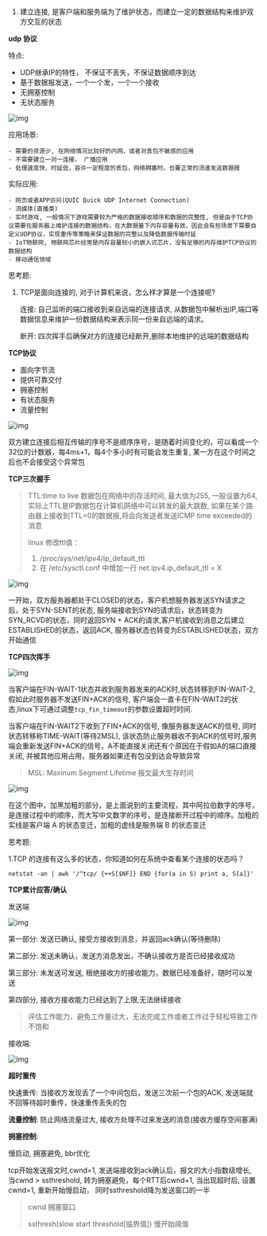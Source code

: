 1. 建立连接, 是客户端和服务端为了维护状态，而建立一定的数据结构来维护双方交互的状态



**udp 协议**

  特点: 

- UDP继承IP的特性，	不保证不丢失，不保证数据顺序到达
- 基于数据报发送，一个一个发，一个一个接收
- 无拥塞控制
- 无状态服务

![img](https://static001.geekbang.org/resource/image/6d/bf/6d1313f51b9dfd7ab454b2cef1cb37bf.jpg)

应用场景:

	- 需要的资源少, 在网络情况比较好的内网，或者对丢包不敏感的应用
	- 不需要建立一对一连接， 广播应用
	- 处理速度快，时延低，容许一定程度的丢包，网络拥塞时，也要正常的流速发送数据报

实际应用:

	- 网页或者APP访问(QUIC Quick UDP Internet Connection)
	- 流媒体(直播类)
	- 实时游戏, 一般情况下游戏需要较为严格的数据接收顺序和数据的完整性, 但是由于TCP协议需要在服务器上维护连接的数据结构，在大数据量下内存容量有效，因此会有些场景下需要自定义UDP协议，实现重传等策略来保证数据的完整以及降低数据传输时延
	- IoT物联网, 物联网芯片经常是内存容量较小的嵌入式芯片，没有足够的内存维护TCP协议的数据结构
	- 移动通信领域



思考题:

1. TCP是面向连接的, 对于计算机来说，怎么样才算是一个连接呢?

   连接: 自己监听的端口接收到来自远端的连接请求, 从数据包中解析出IP,端口等数据信息来维护一份数据结构来表示同一份来自远端的请求。

   断开: 四次挥手后确保对方的连接已经断开,删除本地维护的远端的数据结构





**TCP协议**

- 面向字节流
- 提供可靠交付
- 拥塞控制
- 有状态服务
- 流量控制

![img](https://static001.geekbang.org/resource/image/a7/bf/a795461effcce686a43f48e094c9adbf.jpg)

双方建立连接后相互传输的序号不是顺序序号，是随着时间变化的，可以看成一个32位的计数器，每4ms+1，每4个多小时有可能会发生重复, 某一方在这个时间之后也不会接受这个异常包



**TCP三次握手**

> TTL:time to live 数据包在网络中的存活时间, 最大值为255, 一般设置为64, 实际上TTL是IP数据包在计算机网络中可以转发的最大跳数, 如果在某个路由器上接收到TTL=0的数据报,将会向发送者发送ICMP time exceeded的消息
>
> linux 修改ttl值：
>
> 1. /proc/sys/net/ipv4/ip_default_ttl
> 2. 在 /etc/sysctl.conf 中增加一行 net.ipv4.ip_default_ttl = X



![img](https://static001.geekbang.org/resource/image/66/a2/666d7d20aa907d8317af3770411f5aa2.jpg)

一开始，双方服务器都处于CLOSED的状态，客户机想服务器发送SYN请求之后，处于SYN-SENT的状态, 服务端接收到SYN的请求后，状态转变为SYN_RCVD的状态，同时返回SYN + ACK的请求,客户机接收到消息之后建立ESTABLISHED的状态，返回ACK, 服务器状态也转变为ESTABLISHED状态，双方开始通信

**TCP四次挥手**

![img](https://static001.geekbang.org/resource/image/1f/11/1f6a5e17b34f00d28722428b7b8ccb11.jpg)

当客户端在FIN-WAIT-1状态并收到服务器发来的ACK时,状态转移到FIN-WAIT-2, 假如此时服务器不发送FIN+ACK的信号, 客户端会一直卡在FIN-WAIT2的状态,linux下可通过调整`tcp_fin_timeout`的参数设置超时时间. 

当客户端在FIN-WAIT2下收到了FIN+ACK的信号, 像服务器发送ACK的信号, 同时状态转移称TIME-WAIT(等待2MSL), 该状态防止服务器收不到ACK的信号时,服务端会重新发送FIN+ACK的信号，A不能直接关闭还有个原因在于假如A的端口直接关闭, 并被其他应用占用，服务器如果还有包没到达会导致异常

> MSL: Maxinum Segment Lifetime 报文最大生存时间

![img](https://static001.geekbang.org/resource/image/da/ab/dab9f6ee2908b05ed6f15f3e21be88ab.jpg)

在这个图中，加黑加粗的部分，是上面说到的主要流程，其中阿拉伯数字的序号，是连接过程中的顺序，而大写中文数字的序号，是连接断开过程中的顺序。加粗的实线是客户端 A 的状态变迁，加粗的虚线是服务端 B 的状态变迁



思考题:

1.TCP 的连接有这么多的状态，你知道如何在系统中查看某个连接的状态吗？

`netstat -an | awk '/^tcp/ {++S[$NF]} END {for(a in S) print a, S[a]}'`



**TCP累计应答/确认**

发送端

![img](https://static001.geekbang.org/resource/image/16/7b/16dcd6fb8105a1caa75887b5ffa0bd7b.jpg)

第一部分: 发送已确认, 接受方接收到消息，并返回ack确认(等待删除)

第二部分: 发送未确认，发送方消息发出，不确认接收方是否已经接收成功

第三部分: 未发送可发送, 根绝接收方的接收能力，数据已经准备好，随时可以发送

第四部分, 接收方接收能力已经达到了上限,无法继续接收

> 评估工作能力，避免工作量过大，无法完成工作或者工作过于轻松导致工作不饱和



接收端:

![img](https://static001.geekbang.org/resource/image/f7/a4/f7b1d3bc6b6d8e55f0951e82294c8ba4.jpg)

**超时重传**

快速重传: 当接收方发现丢了一个中间包后，发送三次前一个包的ACK, 发送端就不回等待超时重传，快速重传丢失的包

**流量控制**: 防止网络流量过大, 接收方处理不过来发送的消息(接收方缓存空间塞满)

**拥塞控制**: 

慢启动, 拥塞避免, bbr优化

tcp开始发送报文时,cwnd=1, 发送端接收到ack确认后，报文的大小指数级增长, 当cwnd > ssthreshold, 转为拥塞避免，每个RTT后cwnd+1, 当出现超时后, 设置cwnd=1, 重新开始慢启动， 同时ssthreshold降为发送窗口的一半


>cwnd 拥塞窗口
>
>ssthresh(slow start threshold[临界值]) 慢开始阈值 